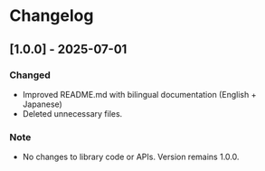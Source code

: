 # Changelog

## [1.0.0] - 2025-07-01
### Changed
- Improved README.md with bilingual documentation (English + Japanese)
- Deleted unnecessary files.
### Note
- No changes to library code or APIs. Version remains 1.0.0.
